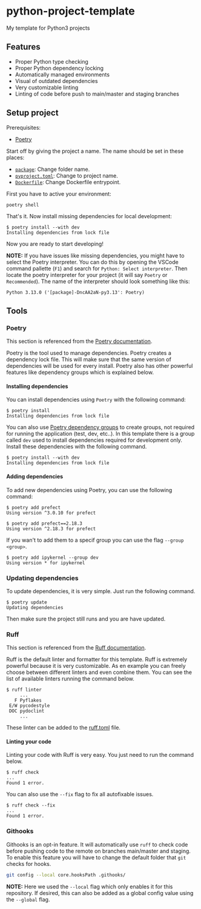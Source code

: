 # python-project-template

My template for Python3 projects

## Features

- Proper Python type checking
- Proper Python dependency locking
- Automatically managed environments
- Visual of outdated dependencies
- Very customizable linting
- Linting of code before push to main/master and staging branches

## Setup project

Prerequisites:

- [Poetry](https://python-poetry.org/docs/#installation)

Start off by giving the project a name. The name should be set in these places:

- [`package`](package): Change folder name.
- [`pyproject.toml`](pyproject.toml#L2): Change to project name.
- [`Dockerfile`](Dockerfile#L999): Change Dockerfile entrypoint.

First you have to active your environment:

```shell
poetry shell
```

That's it. Now install missing dependencies for local development:

```shell
$ poetry install --with dev
Installing dependencies from lock file
```

Now you are ready to start developing!

**NOTE:** If you have issues like missing dependencies, you might have to select the Poetry interpreter.
You can do this by opening the VSCode command pallette (`F1`) and search for `Python: Select interpreter`.
Then locate the poetry interpreter for your project (it will say `Poetry` or `Recommended`). The name of
the interpreter should look something like this:

```text
Python 3.13.0 ('[package]-DncAA2aN-py3.13': Poetry)
```

## Tools

### Poetry

This section is referenced from the [Poetry documentation](https://python-poetry.org/docs/).

Poetry is the tool used to manage dependencies. Poetry creates a dependency lock file. This will make sure
that the same version of dependencies will be used for every install. Poetry also has other powerful features like
dependency groups which is explained below.

#### Installing dependencies

You can install dependencies using `Poetry` with the following command:

```shell
$ poetry install
Installing dependencies from lock file
```

You can also use [Poetry dependency groups](https://python-poetry.org/docs/managing-dependencies/)
to create groups, not required for running the application (test, dev, etc..). In this template there is
a group called `dev` used to install dependencies required for development only. Install these dependencies
with the following command.

```shell
$ poetry install --with dev
Installing dependencies from lock file
```

#### Adding dependencies

To add new dependencies using Poetry, you can use the following command:

```shell
$ poetry add prefect
Using version ^3.0.10 for prefect

$ poetry add prefect==2.18.3
Using version ^2.18.3 for prefect
```

If you wan't to add them to a specif group you can use the flag `--group <group>`.

```shell
$ poetry add ipykernel --group dev
Using version * for ipykernel 
```

### Updating dependencies

To update dependencies, it is very simple. Just run the following command.

```shell
$ poetry update
Updating dependencies
```

Then make sure the project still runs and you are have updated.

### Ruff

This section is referenced from the [Ruff documentation](https://docs.astral.sh/ruff/).

Ruff is the default linter and formatter for this template. Ruff is extremely powerful
because it is very customizable. As en example you can freely choose between different linters
and even combine them. You can see the list of available linters running the command below.

```shell
$ ruff linter
     ...
   F Pyflakes
 E/W pycodestyle
 DOC pydoclint
     ...
```

These linter can be added to the [ruff.toml](ruff.toml) file.

#### Linting your code

Linting your code with Ruff is very easy. You just need to run the command below.

```shell
$ ruff check
...
Found 1 error.
```

You can also use the `--fix` flag to fix all autofixable issues.

```shell
$ ruff check --fix
...
Found 1 error.
```

### Githooks

Githooks is an opt-in feature. It will automatically use `ruff` to check code before pushing
code to the remote on branches main/master and staging. To enable this feature you will have to
change the default folder that `git` checks for hooks.

```bash
git config --local core.hooksPath .githooks/
```

**NOTE:** Here we used the `--local` flag which only enables it for this repository. If desired, this
can also be added as a global config value using the `--global` flag.
